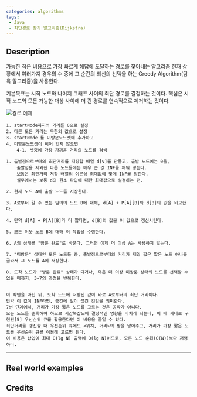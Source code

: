 ```yaml
---
categories: algorithms
tags:
 - Java
 - 최단경로 찾기 알고리즘(Dijkstra)
---
```



## Description
가능한 적은 비용으로 가장 빠르게 해답에 도달하는 경로를 찾아내는 알고리즘
현재 상황에서 여러가지 경우의 수 중에 그 순간의 최선의 선택을 하는 Greedy Algorithm(탐욕 알고리즘)을 사용한다.

기본목표는 시작 노드와 나머지 그래프 사이의 최단 경로를 결정하는 것이다.
핵심은 시작 노드와 모든 가능한 대상 사이에 더 긴 경로를 연속적으로 제거하는 것이다.


![경로 예제](./etc/dijkstra1.gif)


    1. startNode까지의 거리를 0으로 설정
    2. 다른 모든 거리는 무한의 값으로 설정
    3. startNode 를 미방문노드셋에 추가하고
    4. 미방문노드셋이 비어 있지 않으면
        4-1. 셋중에 가장 가까운 거리의 노드를 검색

    1. 출발점으로부터의 최단거리를 저장할 배열 d[v]를 만들고, 출발 노드에는 0을, 
        출발점을 제외한 다른 노드들에는 매우 큰 값 INF를 채워 넣는다.
        보통은 최단거리 저장 배열의 이론상 최대값에 맞게 INF를 정한다.
        실무에서는 보통 d의 원소 타입에 대한 최대값으로 설정하는 편.
    
    2. 현재 노드 A에 출발 노드를 저장한다.
    
    3. A로부터 갈 수 있는 임의의 노드 B에 대해, d[A] + P[A][B]와 d[B]의 값을 비교한다.
    
    4. 만약 d[A] + P[A][B]가 더 짧다면, d[B]의 값을 이 값으로 갱신시킨다.
    
    5. 모든 이웃 노드 B에 대해 이 작업을 수행한다.
    
    6. A의 상태를 "방문 완료"로 바꾼다. 그러면 이제 더 이상 A는 사용하지 않는다.
    
    7. "미방문" 상태인 모든 노드들 중, 출발점으로부터의 거리가 제일 짧은 짧은 노드 하나를 골라서 그 노드를 A에 저장한다.
    
    8. 도착 노드가 "방문 완료" 상태가 되거나, 혹은 더 이상 미방문 상태의 노드를 선택할 수 없을 때까지, 3~7의 과정을 반복한다.
    
    
    이 작업을 마친 뒤, 도착 노드에 저장된 값이 바로 A로부터의 최단 거리이다. 
    만약 이 값이 INF라면, 중간에 길이 끊긴 것임을 의미한다.
    7번 단계에서, 거리가 가장 짧은 노드를 고르는 것은 공짜가 아니다.
    모든 노드를 순회해야 하므로 시간복잡도에 결정적인 영향을 미치게 되는데, 이 때 제대로 구현된[5] 우선순위 큐를 활용한다면 이 비용을 줄일 수 있다.
    최단거리를 갱신할 때 우선순위 큐에도 <위치, 거리>의 쌍을 넣어주고, 거리가 가장 짧은 노드를 우선순위 큐를 이용해 고르면 된다.
    이 비용은 삽입에 최대 O(lg N) 출력에 O(lg N)이므로, 모든 노드 순회(O(N))보다 저렴하다.  

---


## Real world examples


## Credits

